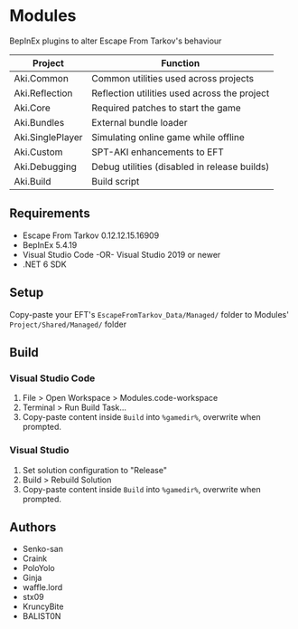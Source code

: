 # Modules

BepInEx plugins to alter Escape From Tarkov's behaviour

**Project**        | **Function**
------------------ | --------------------------------------------
Aki.Common         | Common utilities used across projects
Aki.Reflection     | Reflection utilities used across the project
Aki.Core           | Required patches to start the game
Aki.Bundles        | External bundle loader
Aki.SinglePlayer   | Simulating online game while offline
Aki.Custom         | SPT-AKI enhancements to EFT
Aki.Debugging      | Debug utilities (disabled in release builds)
Aki.Build          | Build script

## Requirements

- Escape From Tarkov 0.12.12.15.16909
- BepInEx 5.4.19
- Visual Studio Code -OR- Visual Studio 2019 or newer
- .NET 6 SDK

## Setup

Copy-paste your EFT's `EscapeFromTarkov_Data/Managed/` folder to Modules' `Project/Shared/Managed/` folder

## Build

### Visual Studio Code

1. File > Open Workspace > Modules.code-workspace
2. Terminal > Run Build Task...
3. Copy-paste content inside `Build` into `%gamedir%`, overwrite when prompted.

### Visual Studio

1. Set solution configuration to "Release"
2. Build > Rebuild Solution
3. Copy-paste content inside `Build` into `%gamedir%`, overwrite when prompted.

## Authors

- Senko-san
- Craink
- PoloYolo
- Ginja
- waffle.lord
- stx09
- KruncyBite
- BALIST0N
